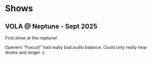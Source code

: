# Shows

## VOLA @ Neptune - Sept 2025

First show at the neptune!  

Openers "Foxcult" had really bad audio balance.  Could only really hear drums and singer :(.
